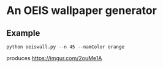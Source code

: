 # An OEIS wallpaper generator

## Example

```
python oeiswall.py --n 45 --namColor orange
```
produces <https://imgur.com/2ouMe1A>
